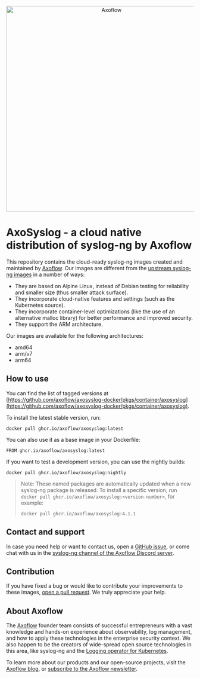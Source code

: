 
<p align="center">
  <picture>
    <source media="(prefers-color-scheme: light)" srcset="https://github.com/axoflow/axosyslog-docker/raw/main/docs/axoflow-logo-color.svg">
    <source media="(prefers-color-scheme: dark)" srcset="https://github.com/axoflow/axosyslog-docker/raw/main/docs/axoflow-logo-white.svg">
    <img alt="Axoflow" src="https://github.com/axoflow/axosyslog-docker/raw/main/docs/axoflow-logo-color.svg" width="550">
  </picture>
</p>

# AxoSyslog - a cloud native distribution of syslog-ng by Axoflow

This repository contains the cloud-ready syslog-ng images created and maintained by [Axoflow](https://axoflow.com). Our images are different from the [upstream syslog-ng images](https://hub.docker.com/r/balabit/syslog-ng/) in a number of ways:

- They are based on Alpine Linux, instead of Debian testing for reliability and smaller size (thus smaller attack surface).
- They incorporate cloud-native features and settings (such as the Kubernetes source).
- They incorporate container-level optimizations (like the use of an alternative malloc library) for better performance and improved security.
- They support the ARM architecture.

Our images are available for the following architectures:

- amd64
- arm/v7
- arm64

## How to use

You can find the list of tagged versions at [https://github.com/axoflow/axosyslog-docker/pkgs/container/axosyslog](https://github.com/axoflow/axosyslog-docker/pkgs/container/axosyslog).

To install the latest stable version, run:

```shell
docker pull ghcr.io/axoflow/axosyslog:latest
```

You can also use it as a base image in your Dockerfile:

```shell
FROM ghcr.io/axoflow/axosyslog:latest
```

If you want to test a development version, you can use the nightly builds:

```shell
docker pull ghcr.io/axoflow/axosyslog:nightly
```

> Note: These named packages are automatically updated when a new syslog-ng package is released. To install a specific version, run `docker pull ghcr.io/axoflow/axosyslog:<version-number>`, for example:
>
> ```shell
> docker pull ghcr.io/axoflow/axosyslog:4.1.1
> ```

## Contact and support

In case you need help or want to contact us, open a [GitHub issue](https://github.com/axoflow/axosyslog-docker/issues), or come chat with us in the [syslog-ng channel of the Axoflow Discord server](https://discord.gg/4Fzy7D66Qq).

## Contribution

If you have fixed a bug or would like to contribute your improvements to these images, [open a pull request](https://github.com/axoflow/axosyslog-docker/pulls). We truly appreciate your help.

## About Axoflow

The [Axoflow](https://axoflow.com) founder team consists of successful entrepreneurs with a vast knowledge and hands-on experience about observability, log management, and how to apply these technologies in the enterprise security context. We also happen to be the creators of wide-spread open source technologies in this area, like syslog-ng and the [Logging operator for Kubernetes](https://github.com/kube-logging/logging-operator).

To learn more about our products and our open-source projects, visit the [Axoflow blog](https://axoflow.com/blog/), or [subscribe to the Axoflow newsletter](https://axoflow.com/#newsletter-subscription).
